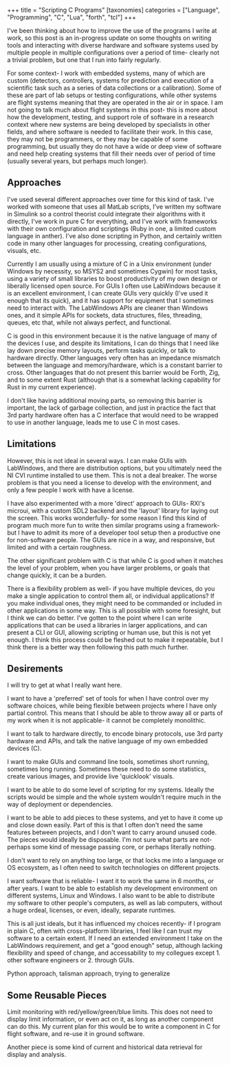 +++
title = "Scripting C Programs"
[taxonomies]
categories = ["Language", "Programming", "C", "Lua", "forth", "tcl"]
+++


I've been thinking about how to improve the use of the programs I write at
work, so this post is an in-progress update on some thoughts on writing tools
and interacting with diverse hardware and software systems used by multiple
people in multiple configurations over a period of time- clearly not a trivial
problem, but one that I run into fairly regularly.


For some context- I work with embedded systems, many of which are custom
(detectors, controllers, systems for prediction and execution of a scientific
task such as a series of data collections or a calibration). Some of these are
part of lab setups or testing configurations, while other systems are flight
systems meaning that they are operated in the air or in space. I am not going
to talk much about flight systems in this post- this is more about how the
development, testing, and support role of software in a research context where
new systems are being developed by specialists in other fields, and where
software is needed to facilitate their work. In this case, they may not be
programmers, or they may be capable of some programming, but usually they do
not have a wide or deep view of software and need help creating systems that
fill their needs over of period of time (usually several years, but perhaps
much longer).


## Approaches

I've used several different approaches over time for this kind of task.  I've
worked with someone that uses all MatLab scripts, I've written my software in
Simulink so a control theorist could integrate their algorithms with it
directly, I've work in pure C for everything, and I've work with frameworks
with their own configuration and scriptings (Ruby in one, a limited custom
language in anther). I've also done scripting in Python, and certainly
written code in many other languages for processing, creating configurations,
visuals, etc.


Currently I am usually using a mixture of C in a Unix environment 
(under Windows by necessity, so MSYS2 and sometimes Cygwin) for
most tasks, using a variety of small libraries to boost productivity
of my own design or liberally licensed open source. For GUIs
I often use LabWindows because it is an excellent environment,
I can create GUIs very quickly (I've used it enough that its
quick), and it has support for equipment that I sometimes need
to interact with. The LabWindows APIs are cleaner than Windows
ones, and it simple APIs for sockets, data structures, files, threading,
queues, etc that, while not always perfect, and functional.


C is good in this environment because it is the native language
of many of the devices I use, and despite its limitations, I can
do things that I need like lay down precise memory layouts, perform
tasks quickly, or talk to hardware directly. Other languages
very often has an impedance mismatch between the language and 
memory/hardware, which is a constant barrier to cross. Other
languages that do not present this barrier would be Forth, Zig,
and to some extent Rust (although that is a somewhat lacking capability
for Rust in my current experience).

I don't like having additional moving parts, so removing this barrier is
important, the lack of garbage collection, and just in practice the fact that
3rd party hardware often has a C interface that would need to be wrapped to use
in another language, leads me to use C in most cases.


## Limitations

However, this is not ideal in several ways. I can make GUIs with LabWindows,
and there are distribution options, but you ultimately need the NI CVI runtime
installed to use them. This is not a deal breaker. The worse problem is that
you need a license to develop with the environment, and only a few people I 
work with have a license.

I have also experimented with a more 'direct' approach to GUIs- RXI's microui,
with a custom SDL2 backend and the 'layout' library for laying out the screen.
This works wonderfully- for some reason I find this kind of program much more
fun to write then similar programs using a framework- but I have to admit
its more of a developer tool setup then a productive one for non-software
people. The GUIs are nice in a way, and responsive, but limited and with
a certain roughness.


The other significant problem with C is that while C is good when it matches
the level of your problem, when you have larger problems, or goals that change
quickly, it can be a burden.


There is a flexibility problem as well- if you have multiple devices, do you
make a single application to control them all, or individual applications?  If
you make individual ones, they might need to be commanded or included in other
applications in some way. This is all possible with some foresight, but I think
we can do better. I've gotten to the point where I can write applications that
can be used a libraries in larger applications, and can present a CLI or GUI,
allowing scripting or human use, but this is not yet enough. I think this
process could be fleshed out to make it repeatable, but I think there is a
better way then following this path much further.


## Desirements

I will try to get at what I really want here.


I want to have a 'preferred' set of tools for when I have control over my
software choices, while being flexible between projects where I have only
partial control. This means that I should be able to throw away all or
parts of my work when it is not applicable- it cannot be completely
monolithic.


I want to talk to hardware directly, to encode binary protocols, use 3rd party
hardware and APIs, and talk the native language of my own embedded devices (C).


I want to make GUIs and command line tools, sometimes short running,
sometimes long running. Sometimes these need to do some statistics, create
various images, and provide live 'quicklook' visuals.


I want to be able to do some level of scripting for my systems. Ideally
the scripts would be simple and the whole system wouldn't require much
in the way of deployment or dependencies.


I want to be able to add pieces to these systems, and yet to have it
come up and close down easily. Part of this is that I often don't need
the same features between projects, and I don't want to carry around unused code.
The pieces would ideally be disposable. I'm not sure what parts are not- 
perhaps some kind of message passing core, or perhaps literally nothing.


I don't want to rely on anything too large, or that locks me into a language or
OS ecosystem, as I often need to switch technologies on different projects.


I want software that is reliable- I want it to work the same in 6 months, or
after years. I want to be able to establish my development environment on
different systems, Linux and Windows. I also want to be able to distribute my
software to other people's computers, as well as lab computers, without a huge
ordeal, licenses, or even, ideally, separate runtimes.


This is all just ideals, but it has influenced my choices recently- if I
program in plain C, often with cross-platform libraries, I feel like I can
trust my software to a certain extent. If I need an extended environment I take
on the LabWindows requirement, and get a "good enough" setup, although lacking
flexibility and speed of change, and accessability to my collegues except 1.
other software engineers or 2. through GUIs.


Python approach, talisman approach, trying to generalize

## Some Reusable Pieces

Limit monitoring with red/yellow/green/blue limits. This does not
need to display limit information, or even act on it, as long as
another component can do this. My current plan for this would be to 
write a component in C for flight software, and re-use it in ground
software.


Another piece is some kind of current and historical data retrieval for
display and analysis.

